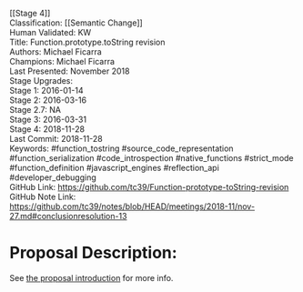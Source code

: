 [[Stage 4]]<br>Classification: [[Semantic Change]]<br>Human Validated: KW<br>Title: Function.prototype.toString revision<br>Authors: Michael Ficarra<br>Champions: Michael Ficarra<br>Last Presented: November 2018<br>Stage Upgrades:<br>Stage 1: 2016-01-14  
Stage 2: 2016-03-16  
Stage 2.7: NA  
Stage 3: 2016-03-31  
Stage 4: 2018-11-28<br>Last Commit: 2018-11-28<br>Keywords: #function_tostring #source_code_representation #function_serialization #code_introspection #native_functions #strict_mode #function_definition #javascript_engines #reflection_api #developer_debugging<br>GitHub Link: https://github.com/tc39/Function-prototype-toString-revision <br>GitHub Note Link: https://github.com/tc39/notes/blob/HEAD/meetings/2018-11/nov-27.md#conclusionresolution-13
# Proposal Description:
See [the proposal introduction](http://tc39.github.io/Function-prototype-toString-revision) for more info.
<br>